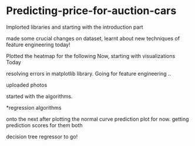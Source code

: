 # Predicting-price-for-auction-cars

Implorted libraries and starting with the introduction part

made some crucial changes on dataset, learnt about new techniques of feature engineering today!

Plotted the heatmap for the following
Now, starting with visualizations Today

resolving errors in matplotlib library.
Going for feature engineering
..

uploaded photos

started with the algorithms.


*regression algorithms

onto the next after plotting the normal curve prediction plot for now.
getting prediction scores for them both

decision tree regressor to go!
